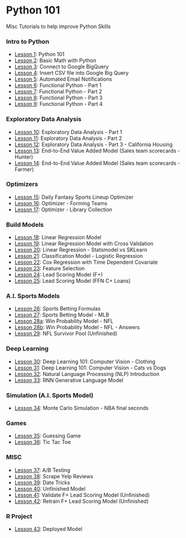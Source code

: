 # Python 101


Misc Tutorials to help improve Python Skills

### Intro to Python
- [Lesson 1](https://github.com/papagorgio23/Python101/blob/master/Python_101.ipynb): Python 101
- [Lesson 2](https://github.com/papagorgio23/Python101/blob/master/Python_Math_101.ipynb): Basic Math with Python
- [Lesson 3](https://github.com/papagorgio23/Python101/blob/master/Connect_to_GBQ.ipynb): Connect to Google BigQuery
- [Lesson 4](https://github.com/papagorgio23/Python101/blob/master/Austen_GBQ_Upload.ipynb): Insert CSV file into Google Big Query
- [Lesson 5](https://github.com/papagorgio23/Python101/blob/master/Email_Notification_Template_Update_to_GBQ_.ipynb): Automated Email Notifications
- [Lesson 6](https://github.com/papagorgio23/Python101/blob/master/Functional_Introduction_To_Python_Section_1(Introductory_Concepts).ipynb): Functional Python - Part 1
- [Lesson 7](https://github.com/papagorgio23/Python101/blob/master/Functional_Introduction_To_Python_Section_2(Functions).ipynb): Functional Python - Part 2
- [Lesson 8](https://github.com/papagorgio23/Python101/blob/master/Functional_Introduction_To_Python_Section_3(Control_Structures).ipynb): Functional Python - Part 3
- [Lesson 9](https://github.com/papagorgio23/Python101/blob/master/Functional_Introduction_To_Python_Section_4(Intermediate_Topics).ipynb): Functional Python - Part 4
### Exploratory Data Analysis
- [Lesson 10](https://github.com/papagorgio23/Python101/blob/master/EDA1.ipynb): Exploratory Data Analysis - Part 1
- [Lesson 11](https://github.com/papagorgio23/Python101/blob/master/EDA2.ipynb): Exploratory Data Analysis - Part 2
- [Lesson 12](https://github.com/papagorgio23/Python101/blob/master/California_Housing_EDA.ipynb): Exploratory Data Analysis - Part 3 - California Housing
- [Lesson 13](https://github.com/papagorgio23/Python101/blob/master/TL_Scorecard.ipynb): End-to-End Value Added Model (Sales team scorecards - Hunter)
- [Lesson 14](https://github.com/papagorgio23/Python101/blob/master/Farmer_TL_Scorecard.ipynb): End-to-End Value Added Model (Sales team scorecards - Farmer)
### Optimizers
- [Lesson 15](https://github.com/papagorgio23/Python101/blob/master/DFS_Football_Lineup_Optimizer.ipynb): Daily Fantasy Sports Lineup Optimizer
- [Lesson 16](https://github.com/papagorgio23/Python101/blob/master/Forming_Teams.ipynb): Optimizer - Forming Teams
- [Lesson 17](https://github.com/papagorgio23/Python101/blob/master/Optimizing_a_Library_Collection.ipynb): Optimizer - Library Collection
### Build Models
- [Lesson 18](https://github.com/papagorgio23/Python101/blob/master/Linear_Regression_Example.ipynb): Linear Regression Model
- [Lesson 19](https://github.com/papagorgio23/Python101/blob/master/ml_regression.ipynb): Linear Regression Model with Cross Validation
- [Lesson 20](https://github.com/papagorgio23/Python101/blob/master/Linear_Regression_Example.ipynb): Linear Regression - Statsmodel vs SKLearn
- [Lesson 21](https://github.com/papagorgio23/Python101/blob/master/NSF_Logistic_Regression_v1.ipynb): Classification Model - Logistic Regression
- [Lesson 22](https://github.com/papagorgio23/Python101/blob/master/Cox_Regression_with_Time_Dependent_Covariate.ipynb): Cox Regression with Time Dependent Covariate
- [Lesson 23](https://github.com/papagorgio23/Python101/blob/master/Feature_Selection.ipynb): Feature Selection
- [Lesson 24](https://github.com/papagorgio23/Python101/blob/master/Refresh_NPV_(8_10_20).ipynb): Lead Scoring Model (F+)
- [Lesson 25](https://github.com/papagorgio23/Python101/blob/master/C%2B_Lead_Scoring_Modelv2.ipynb): Lead Scoring Model (FFN C+ Loans)
### A.I. Sports Models
- [Lesson 26](https://github.com/papagorgio23/Python101/blob/master/Feature_Selection.ipynb): Sports Betting Formulas
- [Lesson 27](https://github.com/papagorgio23/Python101/blob/master/Answers_MLB_Predictions.ipynb): Sports Betting Model - MLB
- [Lesson 28a](https://github.com/papagorgio23/Python101/blob/master/Win_Probability_Model.ipynb): Win Probability Model - NFL
- [Lesson 28b](https://github.com/papagorgio23/Python101/blob/master/Answer_Win_Probability_Model.ipynb): Win Probability Model - NFL - Answers
- [Lesson 29](https://github.com/papagorgio23/Python101/blob/master/Survivor_Pool.ipynb): NFL Survivor Pool (Unfinished)
### Deep Learning
- [Lesson 30](https://github.com/papagorgio23/Python101/blob/master/Computer_Vision_Basic_Classification.ipynb): Deep Learning 101: Computer Vision - Clothing
- [Lesson 31](https://github.com/papagorgio23/Python101/blob/master/Computer_Vision_Cats_vs_Dogs.ipynb): Deep Learning 101: Computer Vision - Cats vs Dogs
- [Lesson 32](https://github.com/papagorgio23/Python101/blob/master/NLP_Test.ipynb): Natural Language Processing (NLP) Introduction
- [Lesson 33](https://github.com/papagorgio23/Python101/blob/master/RNN_Text_Gen_Model.ipynb): RNN Generative Language Model
### Simulation (A.I. Sports Model)
- [Lesson 34](https://github.com/papagorgio23/Python101/blob/master/Monte_Carlo_Simulation_(NBA_3_or_2).ipynb): Monte Carlo Simulation - NBA final seconds
### Games
- [Lesson 35](https://github.com/papagorgio23/Python101/blob/master/Guessing_Game.ipynb): Guessing Game
- [Lesson 36](https://github.com/papagorgio23/Python101/blob/master/Tic_Tac_Toe.ipynb): Tic Tac Toe
### MISC
- [Lesson 37](https://github.com/papagorgio23/Python101/blob/master/ABtest.ipynb): A/B Testing
- [Lesson 38](https://github.com/papagorgio23/Python101/blob/master/Tempe_Yelp_Reviews.ipynb): Scrape Yelp Reviews
- [Lesson 39](https://github.com/papagorgio23/Python101/blob/master/Random_Dates.ipynb): Date Tricks
- [Lesson 40](https://github.com/papagorgio23/Python101/blob/master/Py_202_F%2B_Lead_Scoring_Model.ipynb): Unfinished Model
- [Lesson 41](https://github.com/papagorgio23/Python101/blob/master/Py_202_F%2B_Lead_Scoring_Model.ipynb): Validate F+ Lead Scoring Model (Unfinished)
- [Lesson 42](https://github.com/papagorgio23/Python101/blob/master/Retrain_F%2B_LS_Model.ipynb): Retrain F+ Lead Scoring Model (Unfinished)
### R Project
- [Lesson 43](https://github.com/papagorgio23/Python101/tree/master/charge-off-ffn): Deployed Model
